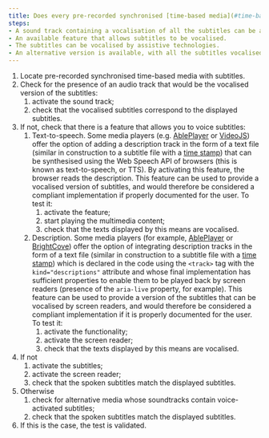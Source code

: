 ```yaml
---
title: Does every pre-recorded synchronised [time-based media](#time-based-media-audio-video-and-synchronised) with [subtitles](#subtitles) meet one of these conditions (excluding special cases)?
steps:
- A sound track containing a vocalisation of all the subtitles can be activated by the user.
- An available feature that allows subtitles to be vocalised.
- The subtitles can be vocalised by assistive technologies.
- An alternative version is available, with all the subtitles vocalised, accessible via an adjacent link or button.
---
```


1. Locate pre-recorded synchronised time-based media with subtitles.
2. Check for the presence of an audio track that would be the vocalised version of the subtitles:
	1. activate the sound track;
	2. check that the vocalised subtitles correspond to the displayed subtitles.
3. If not, check that there is a feature that allows you to voice subtitles:
	1. Text-to-speech. Some media players (e.g. <a href="https://ableplayer.github.io/ableplayer/">AblePlayer</a> or <a href="https://videojs.com">VideoJS</a>) offer the option of adding a description track in the form of a text file (similar in construction to a subtitle file with a [time stamp](#time-stamp)) that can be synthesised using the Web Speech API of browsers (this is known as text-to-speech, or TTS). By activating this feature, the browser reads the description. This feature can be used to provide a vocalised version of subtitles, and would therefore be considered a compliant implementation if properly documented for the user. To test it: 
		1. activate the feature;
		2. start playing the multimedia content;
		3. check that the texts displayed by this means are vocalised.
	2. Description. Some media players (for example, <a href="https://ableplayer.github.io/ableplayer/">AblePlayer</a> or <a href="https://player.support.brightcove.com/playback/using-screen-reader-brightcove-player.html">BrightCove</a>) offer the option of integrating description tracks in the form of a text file (similar in construction to a subtitle file with a [time stamp](#time-stamp)) which is declared in the code using the <code>&lt;track&gt;</code> tag with the <code>kind="descriptions"</code> attribute and whose final implementation has sufficient properties to enable them to be played back by screen readers (presence of the <code>aria-live</code> property, for example). This feature can be used to provide a version of the subtitles that can be vocalised by screen readers, and would therefore be considered a compliant implementation if it is properly documented for the user. To test it: 
		1. activate the functionality;
		2. activate the screen reader;
		3. check that the texts displayed by this means are vocalised.
4. If not 
	1. activate the subtitles;
	2. activate the screen reader;
	3. check that the spoken subtitles match the displayed subtitles.
5. Otherwise
	1. check for alternative media whose soundtracks contain voice-activated subtitles;
	2. check that the spoken subtitles match the displayed subtitles.
6. If this is the case, the test is validated.